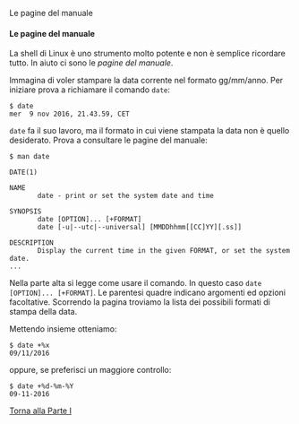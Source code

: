 Le pagine del manuale


#### Le pagine del manuale

La shell di Linux è uno strumento molto potente e non è semplice
ricordare tutto. In aiuto ci sono le *pagine del manuale*.

Immagina di voler stampare la data corrente nel formato gg/mm/anno.
Per iniziare prova a richiamare il comando `date`:

```
$ date
mer  9 nov 2016, 21.43.59, CET
```

`date` fa il suo lavoro, ma il formato in cui viene stampata la data non è quello desiderato.
Prova a consultare le pagine del manuale:

```
$ man date
```

```
DATE(1)

NAME
       date - print or set the system date and time

SYNOPSIS
       date [OPTION]... [+FORMAT]
       date [-u|--utc|--universal] [MMDDhhmm[[CC]YY][.ss]]

DESCRIPTION
       Display the current time in the given FORMAT, or set the system date.
...
```

Nella parte alta si legge come usare il comando.
In questo caso `date [OPTION]... [+FORMAT]`.
Le parentesi quadre indicano argomenti ed opzioni facoltative.
Scorrendo la pagina troviamo la lista dei possibili formati di stampa della data.

Mettendo insieme otteniamo:

```
$ date +%x
09/11/2016
```

oppure, se preferisci un maggiore controllo:

```
$ date +%d-%m-%Y
09-11-2016
```

<a href="/activities/1">Torna alla Parte I</a>
